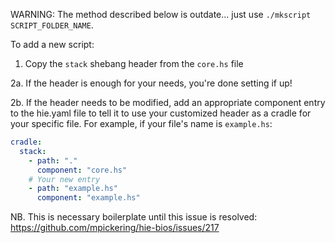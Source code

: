 WARNING: The method described below is outdate... just use `./mkscript SCRIPT_FOLDER_NAME`.

To add a new script:

1. Copy the `stack` shebang header from the `core.hs` file

2a. If the header is enough for your needs, you're done setting if up!

2b. If the header needs to be modified, add an appropriate component entry to the hie.yaml file to tell it to use your customized header as a cradle for your specific file. For example, if your file's name is `example.hs`:

~~~ yaml
cradle:
  stack:
    - path: "."
      component: "core.hs"
    # Your new entry
    - path: "example.hs"
      component: "example.hs"
~~~

NB. This is necessary boilerplate until this issue is resolved: https://github.com/mpickering/hie-bios/issues/217
